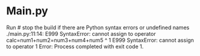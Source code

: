 # Main.py
Run # stop the build if there are Python syntax errors or undefined names
./main.py:11:14: E999 SyntaxError: cannot assign to operator
        calc=num1+num2=num3+num4+num5
             ^
1     E999 SyntaxError: cannot assign to operator
1
Error: Process completed with exit code 1.

